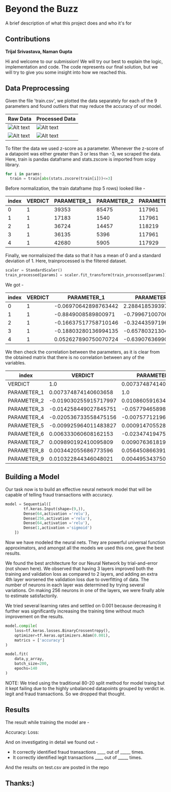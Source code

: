 
# Beyond the Buzz

A brief description of what this project does and who it's for


## Contributions

**Trijal Srivastava, Naman Gupta**

Hi and welcome to our submission!
We will try our best to explain the logic, implementation and code. The code represents our final solution, but we will try to give you some insight into how we reached this.

## Data Preprocessing

Given the file 'train.csv', we plotted the data separately for each of the 9 parameters and found outliers that may reduce the accuracy of our model.


Raw Data | Processed Data
--- | ---
![Alt text](https://i.ibb.co/St5fH13/newplot.jpg) | ![Alt text](https://i.ibb.co/gyXwzCy/newplot-3.jpg)
![Alt text](https://i.ibb.co/fvqWqQ1/newplot-1.jpg) | ![Alt text](https://i.ibb.co/Rv20CkT/newplot-4.jpg)

To filter the data we used z-score as a parameter.
Whenever the z-score of a datapoint was either greater than 3 or less than -3, we scraped the data. Here, train is pandas dataframe and stats.zscore is imported from scipy library.

``` python
for i in params:
  train = train[abs(stats.zscore(train[i]))<=3]
```

Before normalization, the train dataframe (top 5 rows) looked like - 

|index|VERDICT|PARAMETER\_1|PARAMETER\_2|PARAMETER\_3|PARAMETER\_4|PARAMETER\_5|PARAMETER\_6|PARAMETER\_7|PARAMETER\_8|PARAMETER\_9|
|---|---|---|---|---|---|---|---|---|---|---|
|0|1|39353|85475|117961|118300|123472|117905|117906|290919|117908|
|1|1|17183|1540|117961|118343|123125|118536|118536|308574|118539|
|2|1|36724|14457|118219|118220|117884|117879|267952|19721|117880|
|3|1|36135|5396|117961|118343|119993|118321|240983|290919|118322|
|4|1|42680|5905|117929|117930|119569|119323|123932|19793|119325|


Finally, we normalisized the data so that it has a mean of 0 and a standard deviation of 1. Here, trainprocessed is the filtered dataset.

``` python
scaler = StandardScaler()
train_processed[params] = scaler.fit_transform(train_processed[params])
```

 We got - 

|index|VERDICT|PARAMETER\_1|PARAMETER\_2|PARAMETER\_3|PARAMETER\_4|PARAMETER\_5|PARAMETER\_6|PARAMETER\_7|PARAMETER\_8|PARAMETER\_9|
|---|---|---|---|---|---|---|---|---|---|---|
|0|1|-0\.06970642898763442|2\.2884185393973593|0\.09751489082811729|-0\.11849269255364434|0\.8139514260170707|-0\.3081528224112156|-0\.7225140110922403|1\.0456337456753682|-0\.6103052796765416|
|1|1|-0\.8849008589800971|-0\.799671007066648|0\.09751489082811729|-0\.0706434921686976|0\.7336061551539824|-0\.2159706704018587|-0\.7132748606465639|1\.2206836867401167|-0\.3318021068751961|
|2|1|-0\.16637517758710146|-0\.3244359719600109|0\.1605620090515678|-0\.20751446071168478|-0\.4799084402161773|-0\.3119511361231701|1\.4779583187045469|-1\.6433038876793558|-0\.6226635821146361|
|3|1|-0\.18803280136994135|-0\.6578032130454982|0\.09751489082811729|-0\.0706434921686976|0\.008414834280229261|-0\.24737980301994386|1\.082449353038754|1\.0456337456753682|-0\.42757895077042907|
|4|1|0\.052627890750070724|-0\.6390763699031835|0\.08969509321900714|-0\.5302183702845814|-0\.08975921426717537|-0\.10099863612077489|-0\.6341408038134363|-1\.6425900051669422|0\.01511309727988711|

We then check the correlation between the parameters, as it is clear from the obtained matrix that there is no correlation between any of the variables.

|index|VERDICT|PARAMETER\_1|PARAMETER\_2|PARAMETER\_3|PARAMETER\_4|PARAMETER\_5|PARAMETER\_6|PARAMETER\_7|PARAMETER\_8|PARAMETER\_9|
|---|---|---|---|---|---|---|---|---|---|---|
|VERDICT|1\.0|0\.007374874140603658|-0\.019030255915717997|-0\.014258449027845751|-0\.020536733558475156|-0\.009925964011483827|0\.006333060608162153|0\.009890192410095809|0\.003442055686773596|0\.010322844346048021|
|PARAMETER\_1|0\.007374874140603658|1\.0|0\.010860591634781303|-0\.057794658984812536|-0\.007577121962256353|0\.0009147055282313084|-0\.02347419475193103|0\.009076361819325739|0\.05645086639110787|0\.004495343750986927|
|PARAMETER\_2|-0\.019030255915717997|0\.010860591634781303|1\.0|-0\.07671399120182355|0\.031834285925097724|-0\.06672360673094148|0\.040485155310006404|-0\.045797874184217886|-0\.1550985266629161|-0\.025561490682054946|
|PARAMETER\_3|-0\.014258449027845751|-0\.057794658984812536|-0\.07671399120182355|1\.0|0\.23690188383288915|0\.03216095051930841|0\.01524605135333103|0\.07514775886987143|-0\.04533840533278488|0\.0017472577315428624|
|PARAMETER\_4|-0\.020536733558475156|-0\.007577121962256353|0\.031834285925097724|0\.23690188383288915|1\.0|0\.0755539000007956|-0\.011615159191281978|0\.03935912107958597|0\.06898399553363642|0\.026635553646687377|
|PARAMETER\_5|-0\.009925964011483827|0\.0009147055282313084|-0\.06672360673094148|0\.03216095051930841|0\.0755539000007956|1\.0|-0\.013527466272678269|0\.06838376113331358|0\.0842034527574188|0\.06667492174678759|
|PARAMETER\_6|0\.006333060608162153|-0\.02347419475193103|0\.040485155310006404|0\.01524605135333103|-0\.011615159191281978|-0\.013527466272678269|1\.0|0\.039345835316920576|-0\.14520089333558753|0\.2700329859552825|
|PARAMETER\_7|0\.009890192410095809|0\.009076361819325739|-0\.045797874184217886|0\.07514775886987143|0\.03935912107958597|0\.06838376113331358|0\.039345835316920576|1\.0|-0\.18292874508943438|0\.18232907088495806|
|PARAMETER\_8|0\.003442055686773596|0\.05645086639110787|-0\.1550985266629161|-0\.04533840533278488|0\.06898399553363642|0\.0842034527574188|-0\.14520089333558753|-0\.18292874508943438|1\.0|-0\.22415365418284647|
|PARAMETER\_9|0\.010322844346048021|0\.004495343750986927|-0\.025561490682054946|0\.0017472577315428624|0\.026635553646687377|0\.06667492174678759|0\.2700329859552825|0\.18232907088495806|-0\.22415365418284647|1\.0

## Building a Model

Our task now is to build an effective neural network model that will be capable of telling fraud transactions with accuracy.

```python
model = Sequential([               
        tf.keras.Input(shape=(9,)),    
        Dense(64,activation ='relu'),
        Dense(256,activation ='relu'),
        Dense(64,activation ='relu'),
        Dense(1,activation ='sigmoid')
    ])
```
Now we have modeled the neural nets. They are powerful universal function approximators, and amongst all the models we used this one, gave the best results.

We found the best architecture for our Neural Network by trial-and-error (not shown here). We observed that having 3 layers improved both the training and validation loss as compared to 2 layers, and adding an extra 4th layer worsened the validation loss due to overfitting of data. The number of neurons in each layer was determined by trying several variations. On making 256 neurons in one of the layers, we were finally able to estimate satisfactorily.


We tried several learning rates and settled on 0.001 because decreasing it further was significantly increasing the training time without much improvement on the results.

``` python
model.compile(
    loss=tf.keras.losses.BinaryCrossentropy(),
    optimizer=tf.keras.optimizers.Adam(0.001),
    matrics = ['accuracy']
)

model.fit(
    data,y_array,
    batch_size=200,
    epochs=140
)
```

NOTE: We tried using the traditional 80-20 split method for model traing but it kept failing due to the highly unbalanced datapoints grouped by verdict ie. legit and fraud transactions. So we dropped that thought.



## Results

The result while training the model are - 

Accuracy: 
Loss: 

And on investigating in detail we found out - 

- It correctly identified fraud transactions ____ out of _____ times.
- It correctly identified legit transactions ____ out of _____ times.

And the results on test.csv are posted in the repo
## Thanks:)
